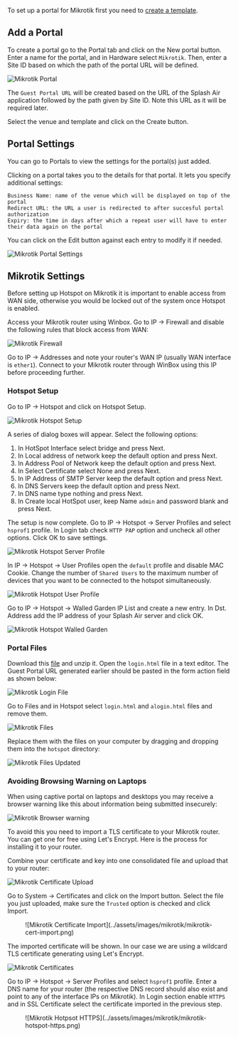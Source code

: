 To set up a portal for Mikrotik first you need to [create a template](../defining-templates.md).

## Add a Portal

To create a portal go to the Portal tab and click on the New portal button. Enter a name for the portal, and in Hardware select `Mikrotik`. Then, enter a Site ID based on which the path of the portal URL will be defined.

![Mikrotik Portal](../assets/images/portal/portal-mikrotik.png)

The `Guest Portal URL` will be created based on the URL of the Splash Air application followed by the path given by Site ID. Note this URL as it will be required later.

Select the venue and template and click on the Create button.

## Portal Settings

You can go to Portals to view the settings for the portal(s) just added.

Clicking on a portal takes you to the details for that portal. It lets you specify additional settings:

```
Business Name: name of the venue which will be displayed on top of the portal
Redirect URL: the URL a user is redirected to after succesful portal authorization
Expiry: the time in days after which a repeat user will have to enter their data again on the portal
```

You can click on the Edit button against each entry to modify it if needed.

![Mikrotik Portal Settings](../assets/images/portal/portal-settings-mikrotik.png)

## Mikrotik Settings

Before setting up Hotspot on Mikrotik it is important to enable access from WAN side, otherwise you would be locked out of the system once Hotspot is enabled.

Access your Mikrotik router using Winbox. Go to IP -> Firewall and disable the following rules that block access from WAN:

![Mikrotik Firewall](../assets/images/mikrotik/mikrotik-firewall.png)

Go to IP -> Addresses and note your router's WAN IP (usually WAN interface is `ether1`). Connect to your Mikrotik router through WinBox using this IP before proceeding further.

### Hotspot Setup

Go to IP -> Hotspot and click on Hotspot Setup.

![Mikrotik Hotspot Setup](../assets/images/mikrotik/mikrotik-hotspot-setup.png)

A series of dialog boxes will appear. Select the following options:

1. In HotSpot Interface select bridge and press Next.
2. In Local address of network keep the default option and press Next.
3. In Address Pool of Network keep the default option and press Next.
4. In Select Certificate select None and press Next.
5. In IP Address of SMTP Server keep the default option and press Next.
6. In DNS Servers keep the default option and press Next.
7. In DNS name type nothing and press Next.
8. In Create local HotSpot user, keep Name `admin` and password blank and press Next.

The setup is now complete. Go to IP -> Hotspot -> Server Profiles and select `hsprof1` profile. In Login tab check `HTTP PAP` option and uncheck all other options. Click OK to save settings.

![Mikrotik Hotspot Server Profile](../assets/images/mikrotik/mikrotik-hotspot-server-profile.png)

In IP -> Hotspot -> User Profiles open the `default` profile and disable MAC Cookie. Change the number of `Shared Users` to the maximum number of devices that you want to be connected to the hotspot simultaneously.

![Mikrotik Hotspot User Profile](../assets/images/mikrotik/mikrotik-hotspot-user-profile.png)

Go to IP -> Hotspot -> Walled Garden IP List and create a new entry. In Dst. Address add the IP address of your Splash Air server and click OK.

![Mikrotik Hotspot Walled Garden](../assets/images/mikrotik/mikrotik-walled-garden.png)

### Portal Files

Download this [file](../files/mikrotik.zip) and unzip it. Open the `login.html` file in a text editor. The Guest Portal URL generated earlier should be pasted in the form action field as shown below:

![Mikrotik Login File](../assets/images/mikrotik/mikrotik-login.png)

Go to Files and in Hotspot select `login.html` and `alogin.html` files and remove them.

![Mikrotik Files](../assets/images/mikrotik/mikrotik-files.png)

Replace them with the files on your computer by dragging and dropping them into the `hotspot` directory:

![Mikrotik Files Updated](../assets/images/mikrotik/mikrotik-files-updated.png)

### Avoiding Browsing Warning on Laptops

When using captive portal on laptops and desktops you may receive a browser warning like this about information being submitted insecurely:

![Mikrotik Browser warning](../assets/images/mikrotik/mikrotik-warning.png)

To avoid this you need to import a TLS certificate to your Mikrotik router. You can get one for free using Let's Encrypt. Here is the process for installing it to your router.

Combine your certificate and key into one consolidated file and upload that to your router:

![Mikrotik Certificate Upload](../assets/images/mikrotik/mikrotik-cert-upload.png)

Go to System -> Certificates and click on the Import button. Select the file you just uploaded, make sure the `Trusted` option is checked and click Import.

<figure markdown="1">
![Mikrotik Certificate Import](../assets/images/mikrotik/mikrotik-cert-import.png)
</figure>

The imported certificate will be shown. In our case we are using a wildcard TLS certificate generating using Let's Encrypt.

![Mikrotik Certificates](../assets/images/mikrotik/mikrotik-certificates.png)

Go to IP -> Hotspot -> Server Profiles and select `hsprof1` profile. Enter a DNS name for your router (the respective DNS record should also exist and point to any of the interface IPs on Mikrotik). In Login section enable `HTTPS` and in SSL Certificate select the certificate imported in the previous step.

<figure markdown="1">
![Mikrotik Hotpsot HTTPS](../assets/images/mikrotik/mikrotik-hotspot-https.png)
</figure>